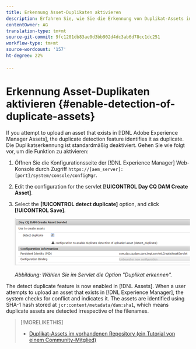 ```yaml
---
title: Erkennung Asset-Duplikaten aktivieren
description: Erfahren Sie, wie Sie die Erkennung von Duplikat-Assets in Experience Manager aktivieren.
contentOwner: AG
translation-type: tm+mt
source-git-commit: 9fc1201db83ae0d3bb902d4dc3ab6d78cc1dc251
workflow-type: tm+mt
source-wordcount: '157'
ht-degree: 22%

---
```



# Erkennung Asset-Duplikaten aktivieren {#enable-detection-of-duplicate-assets}

If you attempt to upload an asset that exists in [!DNL Adobe Experience Manager Assets], the duplicate detection feature identifies it as duplicate. Die Duplikatserkennung ist standardmäßig deaktiviert. Gehen Sie wie folgt vor, um die Funktion zu aktivieren:

1. Öffnen Sie die Konfigurationsseite der [!DNL Experience Manager] Web-Konsole durch Zugriff `https://[aem_server]:[port]/system/console/configMgr`.
1. Edit the configuration for the servlet **[!UICONTROL Day CQ DAM Create Asset]**.
1. Select the **[!UICONTROL detect duplicate]** option, and click **[!UICONTROL Save]**.

   ![Auswahl der Option „Duplikat erkennen“ im Servlet](assets/chlimage_1-377.png)

   *Abbildung: Wählen Sie im Servlet die Option &quot;Duplikat erkennen&quot;.*

The detect duplicate feature is now enabled in [!DNL Assets]. When a user attempts to upload an asset that exists in [!DNL Experience Manager], the system checks for conflict and indicates it. The assets are identified using SHA-1 hash stored at `jcr:content/metadata/dam:sha1`, which means duplicate assets are detected irrespective of the filenames.

>[!MORELIKETHIS]
>
>* [Duplikat-Assets im vorhandenen Repository (ein Tutorial von einem Community-Mitglied)](https://experience-aem.blogspot.com/2019/06/aem-65-find-duplicate-assets-binaries-in-existing-repository.html)

